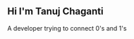 
<h2 align="left">Hi I'm Tanuj Chaganti</h2>
<p align="left">A developer trying to connect 0's and 1's</p>

                                       


